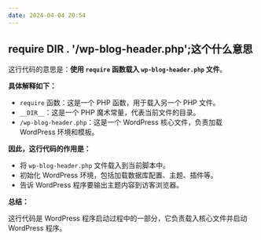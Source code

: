 ```yaml
---
date: 2024-04-04 20:54
---
```


## require __DIR__ . '/wp-blog-header.php';这个什么意思





这行代码的意思是：**使用 `require` 函数载入 `wp-blog-header.php` 文件**。

**具体解释如下：**

- `require` 函数：这是一个 PHP 函数，用于载入另一个 PHP 文件。
- `__DIR__`：这是一个 PHP 魔术常量，代表当前文件的目录。
- `/wp-blog-header.php`：这是一个 WordPress 核心文件，负责加载 WordPress 环境和模板。

**因此，这行代码的作用是：**

- 将 `wp-blog-header.php` 文件载入到当前脚本中。
- 初始化 WordPress 环境，包括加载数据库配置、主题、插件等。
- 告诉 WordPress 程序要输出主题内容到访客浏览器。

**总结：**

这行代码是 WordPress 程序启动过程中的一部分，它负责载入核心文件并启动 WordPress 程序。



<!-- truncate -->
